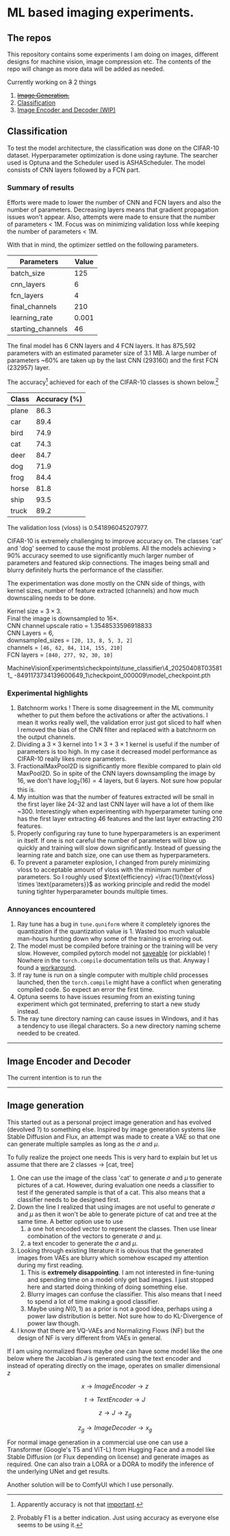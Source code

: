 # ML based imaging experiments.

## The repos

This repository contains some experiments I am doing on images, different designs for machine vision, image compression
etc. The contents of the repo will change as more data will be added as needed.

Currently working on ~~3~~ 2 things

1) [~~Image Generation.~~](#image-generation)
2) [Classification](#classification)
3) [Image Encoder and Decoder (WIP)](#image-encoder-and-decoder)

## Classification

To test the model architecture, the classification was done on the CIFAR-10 dataset. Hyperparameter optimization is
done using raytune. The searcher used is Optuna and the Scheduler used is ASHAScheduler. The model consists of CNN
layers followed by a FCN part.

### Summary of results

Efforts were made to lower the number of CNN and FCN layers and also the number of parameters. Decreasing layers means
that gradient propagation issues won't appear.
Also, attempts were made to ensure that the number of parameters < 1M. Focus was on minimizing validation loss while
keeping the number of parameters < 1M.

With that in mind, the optimizer settled on the following parameters.

| Parameters        | Value |
|-------------------|-------|
| batch_size        | 125   |
| cnn_layers        | 6     |
| fcn_layers        | 4     |
| final_channels    | 210   |
| learning_rate     | 0.001 |
| starting_channels | 46    |

The final model has 6 CNN layers and 4 FCN layers. It has 875,592 parameters with an estimated parameter size of 3.1 MB.
A large number of parameters ~60% are
taken up by the last CNN (293160) and the first FCN (232957) layer.

The accuracy[^acc] achieved for each of the CIFAR-10 classes is shown
below.[^1]

| Class | Accuracy (%) |
|-------|--------------|
| plane | 86.3         |
| car   | 89.4         |
| bird  | 74.9         |
| cat   | 74.3         |
| deer  | 84.7         |
| dog   | 71.9         |
| frog  | 84.4         |
| horse | 81.8         |
| ship  | 93.5         |
| truck | 89.2         |

The validation loss (vloss) is 0.541896045207977.

CIFAR-10 is extremely challenging to improve accuracy on. The classes 'cat' and 'dog' seemed to cause the most problems.
All the models achieving > 90% accuracy seemed to use significantly much larger number of parameters and featured skip
connections. The images being small and blurry definitely hurts the performance of the classifier.

The experimentation was done mostly on the CNN side of things, with kernel sizes, number of feature extracted (channels)
and how
much downscaling needs to be done.

Kernel size = $3 \times 3$.  
Final the image is downsampled to $16 \times$.  
CNN channel upscale ratio = 1.3548533596918833  
CNN Layers = 6,  
downsampled_sizes = `[20, 13, 8, 5, 3, 2]`  
channels = `[46, 62, 84, 114, 155, 210]`  
FCN layers = `[840, 277, 92, 30, 10]`

MachineVisionExperiments\checkpoints\tune_classifier\4_20250408T035811_
-8491173734139600649_1\checkpoint_000009\model_checkpoint.pth

### Experimental highlights

1) Batchnorm works ! There is some disagreement in the ML community whether to put them before the activations or after
   the activations. I mean it works really well, the validation error just got sliced to half when I removed the bias of
   the CNN filter and replaced with a batchnorm on the output channels.
2) Dividing a $3 \times 3$ kernel into $1 \times 3$ + $3 \times 1$ kernel is useful if the number of parameters is too
   high. In my case it decreased model performance as CIFAR-10 really likes more parameters.
3) FractionalMaxPool2D is significantly more flexible compared to plain old MaxPool2D. So in spite of the CNN layers
   downsampling the image by 16, we don't have $\log_2(16) = 4$ layers, but 6 layers. Not sure how popular this is.
4) My intuition was that the number of features extracted will be small in the first layer like 24-32 and last CNN layer
   will have a lot of them like ~300. Interestingly when experimenting with hyperparameter tuning one has the first
   layer extracting 46 features and the last layer extracting 210 features.
5) Properly configuring ray tune to tune hyperparameters is an experiment in itself. If one is not careful the number of
   parameters will blow up quickly and training will slow down significantly. Instead of guessing the learning rate and
   batch size, one can use them as hyperparameters.
6) To prevent a parameter explosion, I changed from purely minimizing vloss to acceptable amount of vloss with the
   minimum number of parameters. So I roughly used $\text{efficiency} =\frac{1}{\text{vloss} \times \text{parameters}}$
   as working principle and redid the model tuning tighter hyperparameter bounds multiple times.

### Annoyances encountered

1) Ray tune has a bug in `tune.quniform` where it completely ignores the quantization if the quantization value is 1.
   Wasted too much valuable man-hours hunting down why some of the training is erroring out.
2) The model must be compiled before training or the training will be very slow. However, compiled pytorch model not
   [saveable](https://github.com/pytorch/pytorch/issues/101107#issuecomment-1542688089)  (or picklable) ! Nowhere in the `torch.compile` documentation tells us that. Anyway I found a [workaround](https://clay-atlas.com/us/blog/2023/12/03/pytorch-compile-model-state-fict-orig-mod/).
3) If ray tune is run on a single computer with multiple child processes launched, then the `torch.compile` might have a
   conflict when generating compiled code. So expect an error the first time.
4) Optuna seems to have issues resuming from an existing tuning experiment which got terminated, preferring to start a
   new study instead.
5) The ray tune directory naming can cause issues in Windows, and it has a tendency to use illegal characters. So a new
   directory naming scheme needed to be created.

---

## Image Encoder and Decoder

The current intention is to run the







---

## Image generation

This started out as a personal project image generation and has evolved (devolved ?) to something else.
Inspired by image generation systems like Stable Diffusion and Flux, an attempt was made to create a VAE
so that one can generate multiple samples as long as the $\sigma$ and $\mu$.

To fully realize the project one needs
This is very hard to explain but let us assume that there are 2 classes $\rightarrow$ [cat, tree]

1) One can use the image of the class 'cat' to generate $\sigma$ and $\mu$ to generate pictures of a cat. However,
   during evaluation one needs a classifier to test if the generated sample is that of a cat. This also means that a
   classifier needs to be designed first.
2) Down the line I realized that using images are not useful to generate $\sigma$ and $\mu$ as then it won't be able to
   generate picture of cat and tree at the same time. A better option use to use
    1) a one hot encoded vector to represent the classes. Then use linear combination of the vectors to
       generate $\sigma$ and $\mu$.
    2) a text encoder to generate the $\sigma$ and $\mu$.
3) Looking through existing literature it is obvious that the generated images from VAEs are blurry which somehow
   escaped my attention during my first reading.
   1) This is **extremely disappointing**. I am not interested in fine-tuning and spending time on a model only get bad
      images. I
      just stopped here and started doing thinking of doing something else.
   2) Blurry images can confuse the classifier. This also means that I need to spend a lot of time making a good
      classifier.
   3) Maybe using $N(0,1)$ as a prior is not a good idea, perhaps using a power law distribution is better. Not sure how
      to
      do KL-Divergence of power law though.
4) I know that there are VQ-VAEs and Normalizing Flows (NF) but the design of NF is very different from VAEs in general.

If I am using normalized flows maybe one can have some model like the one below where the Jacobian $J$ is generated
using the text encoder and instead of operating directly on the image, operates on smaller dimensional $z$

```math 
x \rightarrow ImageEncoder \rightarrow z 
```

```math  
t \rightarrow TextEncoder \rightarrow J  
```

```math  
z \rightarrow J \rightarrow z_g  
```

```math  
z_g \rightarrow ImageDecoder \rightarrow x_g  
```

For normal image generation in a commercial use one can use a Transformer (Google's T5 and ViT-L) from Hugging
Face and a model like Stable Diffusion (or Flux depending on license) and generate images as required. One can also
train a LORA or a DORA to modify the inference of the underlying UNet
and get results.

Another solution will be to ComfyUI which I use personally.

[^1]: Probably F1 is a better indication. Just using accuracy as everyone else seems to be using it.
[^acc]: Apparently accuracy is not that [important](https://www.youtube.com/watch?v=-hOytdI3pzU).